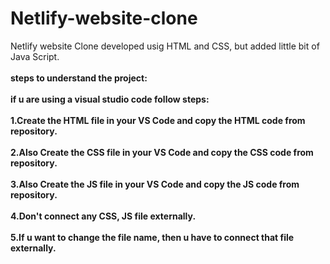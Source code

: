 # Netlify-website-clone
Netlify website Clone developed usig HTML and CSS, but added little bit of Java Script.
<br>
<br>
<strong>steps to understand the project<strong>:
<br>
<br>
if u are using a visual studio code follow steps:
<br>
<br>
1.Create the HTML file in your VS Code and copy the HTML code from repository.
<br>
<br>
2.Also Create the CSS file in your VS Code and copy the CSS code from repository.
<br>
<br>
3.Also Create the JS file in your VS Code and copy the JS code from repository.
<br>
<br>
4.Don't connect any CSS, JS file externally.
<br>
<br>
5.If u want to change the file name, then u have to connect that file externally. 
